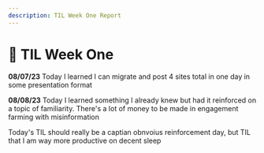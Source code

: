 ```yaml
---
description: TIL Week One Report
---
```


# 🔆 TIL Week One

**08/07/23** Today I learned I can migrate and post 4 sites total in one day in some presentation format

**08/08/23** Today I learned something I already knew but had it reinforced on a topic of familiarity. There's a lot of money to be made in engagement farming with misinformation&#x20;

Today's TIL should really be a captian obnvoius reinforcement day, but TIL that I am way more productive on decent sleep&#x20;

